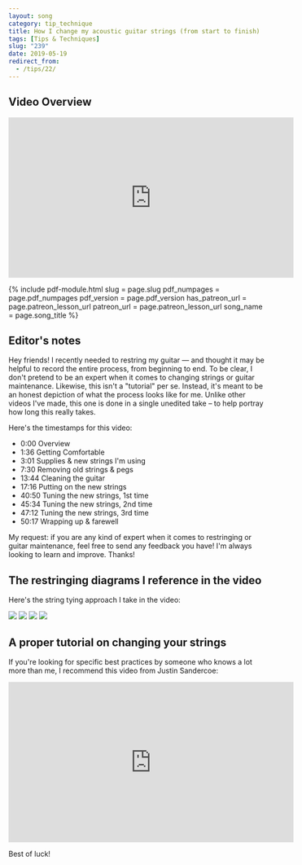```yaml
---
layout: song
category: tip_technique
title: How I change my acoustic guitar strings (from start to finish)
tags: [Tips & Techniques]
slug: "239"
date: 2019-05-19
redirect_from:
  - /tips/22/
---
```


## Video Overview

<iframe width="560" height="315" src="https://www.youtube.com/embed/5ZSotphWuJY?showinfo=0" frameborder="0" allowfullscreen></iframe>

<!-- ## Print-friendly version of this lesson

For a print-ready PDF of this lesson, [become a supporter on my Patreon page](https://www.patreon.com/posts/25204139). For a few bucks a month, you get access to PDFs of all my new lessons. -->

<!-- Coming soon! Look for it Thursday, March 7. -->

{% include pdf-module.html
     slug = page.slug
     pdf_numpages = page.pdf_numpages
     pdf_version = page.pdf_version
     has_patreon_url = page.patreon_lesson_url
     patreon_url = page.patreon_lesson_url
     song_name = page.song_title %}

## Editor's notes

Hey friends! I recently needed to restring my guitar — and thought it may be helpful to record the entire process, from beginning to end. To be clear, I don't pretend to be an expert when it comes to changing strings or guitar maintenance. Likewise, this isn't a "tutorial" per se. Instead, it's meant to be an honest depiction of what the process looks like for me. Unlike other videos I've made, this one is done in a single unedited take – to help portray how long this really takes.

Here's the timestamps for this video:

- 0:00 Overview
- 1:36 Getting Comfortable
- 3:01  Supplies & new strings I'm using
- 7:30 Removing old strings & pegs
- 13:44 Cleaning the guitar
- 17:16 Putting on the new strings
- 40:50 Tuning the new strings, 1st time
- 45:34 Tuning the new strings, 2nd time
- 47:12 Tuning the new strings, 3rd time
- 50:17 Wrapping up & farewell

My request: if you are any kind of expert when it comes to restringing or guitar maintenance, feel free to send any feedback you have! I'm always looking to learn and improve. Thanks!

## The restringing diagrams I reference in the video

Here's the string tying approach I take in the video:

<img src="http://uncletim.com/images/bob2.jpg" />
<img src="https://i.pinimg.com/originals/47/c9/29/47c929a006bf46ce9260fd5adf15771d.jpg" />
<img src="https://i.pinimg.com/736x/35/47/18/35471811d3c922e53c8022e3578099a4--music-theory-guitar-theory.jpg" />
<img src="http://www.saunalahti.fi/laxu/pics/articles/stringing01.gif" />

## A proper tutorial on changing your strings

If you're looking for specific best practices by someone who knows a lot more than me, I recommend this video from Justin Sandercoe:

<iframe width="560" height="315" src="https://www.youtube.com/embed/LwDaoCPb_ug" frameborder="0" allow="accelerometer; autoplay; encrypted-media; gyroscope; picture-in-picture" allowfullscreen></iframe>

Best of luck!
